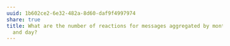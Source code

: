 ```yaml
---
uuid: 1b602ce2-6e32-482a-8d60-daf9f4997974
share: true
title: What are the number of reactions for messages aggregated by month, week,
  and day?
---
```

